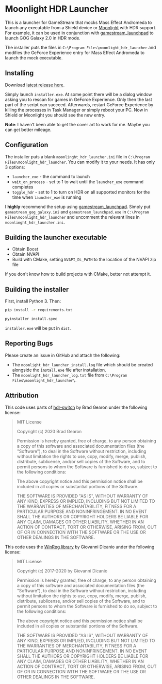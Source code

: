 # Moonlight HDR Launcher

This is a launcher for GameStream that mocks Mass Effect Andromeda to launch
any executable from a Shield device or
[Moonlight](https://moonlight-stream.org/) with HDR support. For example, it
can be used in conjunction with
[gamestream_launchpad](https://github.com/cgarst/gamestream_launchpad) to
launch GOG Galaxy 2.0 in HDR mode.

The installer puts the files in `C:\Program Files\moonlight_hdr_launcher` and
modifies the GeForce Experience entry for Mass Effect Andromeda to launch the
mock executable.

## Installing

Download [latest release here](https://github.com/lyckantropen/moonlight_hdr_launcher/releases/latest/download/install.7z).

Simply launch `installer.exe`. At some point there will be a dialog window
asking you to rescan for games in GeForce Experience. Only then the last part
of the script can succeed. Afterwards, restart GeForce Experience by killing
the processes in Task Manager or simply reboot your PC. Now in Shield or
Moonlight you should see the new entry.

**Note**: I haven't been able to get the cover art to work for me. Maybe you
can get better mileage.

## Configuration

The installer puts a blank `moonlinght_hdr_launcher.ini` file in `C:\Program
Files\moonlight_hdr_launcher`. You can modify it to your needs. It has only 3
options:

* `launcher_exe` - the command to launch
* `wait_on_process` - set to 1 to wait until the `launcher_exe` command completes
* `toggle_hdr` - set to 1 to turn on HDR on all supported monitors for the time
  when `launcher_exe` is running

I **highly** recommend the setup using
[gamestream_launchpad](https://github.com/cgarst/gamestream_launchpad). Simply
put `gamestream_gog_galaxy.ini` and `gamestream_launchpad.exe` in `C:\Program
Files\moonlight_hdr_launcher` and uncomment the relevant lines in
`moonlinght_hdr_launcher.ini`.

## Building the launcher executable

* Obtain Boost
* Obtain NVAPI
* Build with CMake, setting `NVAPI_DL_PATH` to the location of the NVAPI zip file

If you don't know how to build projects with CMake, better not attempt it.

## Building the installer

First, install Python 3. Then:

```bash
pip install -r requirements.txt
```

```bash
pyinstaller install.spec
```

`installer.exe` will be put in `dist`.

## Reporting Bugs

Please create an issue in GitHub and attach the following:

* The `moonlight_hdr_launcher_install.log` file which should be created
  alongside the `install.exe` file after installation.
* The `moonlight_hdr_launcher_log.txt` file from
  `C:\Program Files\moonlight_hdr_launcher\`.

## Attribution

This code uses parts of [hdr-switch](https://github.com/bradgearon/hdr-switch)
by Brad Gearon under the following license:

> MIT License
> 
> Copyright (c) 2020 Brad Gearon
> 
> Permission is hereby granted, free of charge, to any person obtaining a copy
> of this software and associated documentation files (the "Software"), to deal
> in the Software without restriction, including without limitation the rights
> to use, copy, modify, merge, publish, distribute, sublicense, and/or sell
> copies of the Software, and to permit persons to whom the Software is
> furnished to do so, subject to the following conditions:
> 
> The above copyright notice and this permission notice shall be included in all
> copies or substantial portions of the Software.
> 
> THE SOFTWARE IS PROVIDED "AS IS", WITHOUT WARRANTY OF ANY KIND, EXPRESS OR
> IMPLIED, INCLUDING BUT NOT LIMITED TO THE WARRANTIES OF MERCHANTABILITY,
> FITNESS FOR A PARTICULAR PURPOSE AND NONINFRINGEMENT. IN NO EVENT SHALL THE
> AUTHORS OR COPYRIGHT HOLDERS BE LIABLE FOR ANY CLAIM, DAMAGES OR OTHER
> LIABILITY, WHETHER IN AN ACTION OF CONTRACT, TORT OR OTHERWISE, ARISING FROM,
> OUT OF OR IN CONNECTION WITH THE SOFTWARE OR THE USE OR OTHER DEALINGS IN THE
> SOFTWARE.

This code uses the [WinReg library](https://github.com/GiovanniDicanio/WinReg)
by Giovanni Dicanio under the following license:

> MIT License
> 
> Copyright (c) 2017-2020 by Giovanni Dicanio
> 
> Permission is hereby granted, free of charge, to any person obtaining a copy
> of this software and associated documentation files (the "Software"), to deal
> in the Software without restriction, including without limitation the rights
> to use, copy, modify, merge, publish, distribute, sublicense, and/or sell
> copies of the Software, and to permit persons to whom the Software is
> furnished to do so, subject to the following conditions:
> 
> The above copyright notice and this permission notice shall be included in all
> copies or substantial portions of the Software.
> 
> THE SOFTWARE IS PROVIDED "AS IS", WITHOUT WARRANTY OF ANY KIND, EXPRESS OR
> IMPLIED, INCLUDING BUT NOT LIMITED TO THE WARRANTIES OF MERCHANTABILITY,
> FITNESS FOR A PARTICULAR PURPOSE AND NONINFRINGEMENT. IN NO EVENT SHALL THE
> AUTHORS OR COPYRIGHT HOLDERS BE LIABLE FOR ANY CLAIM, DAMAGES OR OTHER
> LIABILITY, WHETHER IN AN ACTION OF CONTRACT, TORT OR OTHERWISE, ARISING FROM,
> OUT OF OR IN CONNECTION WITH THE SOFTWARE OR THE USE OR OTHER DEALINGS IN THE
> SOFTWARE.
